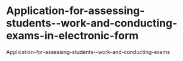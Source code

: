 # Application-for-assessing-students--work-and-conducting-exams-in-electronic-form
 Application-for-assessing-students--work-and-conducting-exams
